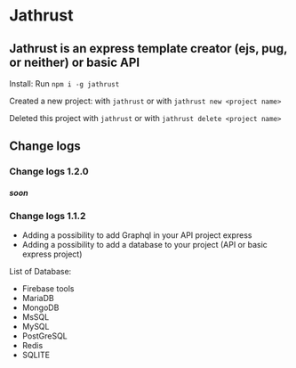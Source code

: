 # Jathrust

## Jathrust is an express template creator (ejs, pug, or neither) or basic API

Install:
Run `npm i -g jathrust`

Created a new project:
with `jathrust` or with `jathrust new <project name>`

Deleted this project
with `jathrust` or with `jathrust delete <project name>`

## Change logs

### Change logs 1.2.0
#### *soon*

### Change logs 1.1.2

- Adding a possibility to add Graphql in your API project express
- Adding a possibility to add a database to your project (API or basic express project)

List of Database:

- Firebase tools
- MariaDB
- MongoDB
- MsSQL
- MySQL
- PostGreSQL
- Redis
- SQLITE

